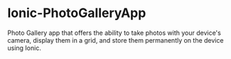 # Ionic-PhotoGalleryApp
Photo Gallery app that offers the ability to take photos with your device's camera, display them in a grid, and store them permanently on the device using Ionic.

